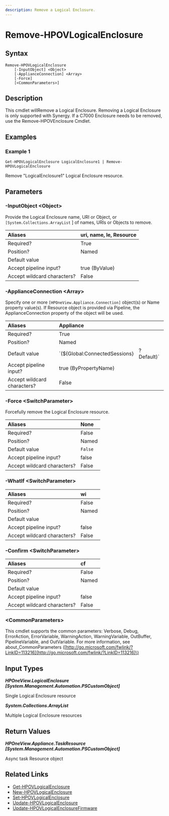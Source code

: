 ```yaml
---
description: Remove a Logical Enclosure.
---
```


# Remove-HPOVLogicalEnclosure

## Syntax

```text
Remove-HPOVLogicalEnclosure
    [-InputObject] <Object>
    [-ApplianceConnection] <Array>
    [-Force]
    [<CommonParameters>]
```

## Description

This cmdlet willRemove a Logical Enclosure. Removing a Logical Enclosure is only supported with Synergy. If a C7000 Enclosure needs to be removed, use the Remove-HPOVEnclosure Cmdlet.

## Examples

### Example 1

```text
Get-HPOVLogicalEnclosure LogicalEnclosure1 | Remove-HPOVLogicalEnclosure
```

Remove "LogicalEnclosure1" Logical Enclosure resource.

## Parameters

### -InputObject &lt;Object&gt;

Provide the Logical Enclosure name, URI or Object, or `[System.Collections.ArrayList` \] of names, URIs or Objects to remove.

| Aliases | uri, name, le, Resource |
| :--- | :--- |
| Required? | True |
| Position? | Named |
| Default value |  |
| Accept pipeline input? | true \(ByValue\) |
| Accept wildcard characters? | False |

### -ApplianceConnection &lt;Array&gt;

Specify one or more `[HPOneView.Appliance.Connection]` object\(s\) or Name property value\(s\). If Resource object is provided via Pipeline, the ApplianceConnection property of the object will be used.

| Aliases | Appliance |  |
| :--- | :--- | :--- |
| Required? | True |  |
| Position? | Named |  |
| Default value | \`\(${Global:ConnectedSessions} | ? Default\)\` |
| Accept pipeline input? | true \(ByPropertyName\) |  |
| Accept wildcard characters? | False |  |

### -Force &lt;SwitchParameter&gt;

Forcefully remove the Logical Enclosure resource.

| Aliases | None |
| :--- | :--- |
| Required? | False |
| Position? | Named |
| Default value | `False` |
| Accept pipeline input? | false |
| Accept wildcard characters? | False |

### -WhatIf &lt;SwitchParameter&gt;

| Aliases | wi |
| :--- | :--- |
| Required? | False |
| Position? | Named |
| Default value |  |
| Accept pipeline input? | false |
| Accept wildcard characters? | False |

### -Confirm &lt;SwitchParameter&gt;

| Aliases | cf |
| :--- | :--- |
| Required? | False |
| Position? | Named |
| Default value |  |
| Accept pipeline input? | false |
| Accept wildcard characters? | False |

### &lt;CommonParameters&gt;

This cmdlet supports the common parameters: Verbose, Debug, ErrorAction, ErrorVariable, WarningAction, WarningVariable, OutBuffer, PipelineVariable, and OutVariable. For more information, see about\_CommonParameters \([http://go.microsoft.com/fwlink/?LinkID=113216](http://go.microsoft.com/fwlink/?LinkID=113216)\)

## Input Types

_**HPOneView.LogicalEnclosure \[System.Management.Automation.PSCustomObject\]**_

Single Logical Enclosure resource

_**System.Collections.ArrayList**_

Multiple Logical Enclosure resources

## Return Values

_**HPOneView.Appliance.TaskResource \[System.Management.Automation.PSCustomObject\]**_

Async task Resource object

## Related Links

* [Get-HPOVLogicalEnclosure](get-hpovlogicalenclosure.md)
* [New-HPOVLogicalEnclosure](new-hpovlogicalenclosure.md)
* [Set-HPOVLogicalEnclosure](set-hpovlogicalenclosure.md)
* [Update-HPOVLogicalEnclosure](update-hpovlogicalenclosure.md)
* [Update-HPOVLogicalEnclosureFirmware](../networking/update-hpovlogicalenclosurefirmware.md)


